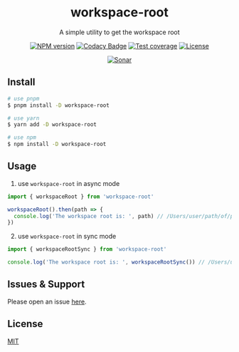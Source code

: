 <div style="text-align: center;" align="center">

# workspace-root

A simple utility to get the workspace root

[![NPM version][npm-image]][npm-url]
[![Codacy Badge][codacy-image]][codacy-url]
[![Test coverage][codecov-image]][codecov-url]
[![License][license-image]][license-url]

[![Sonar][sonar-image]][sonar-url]

</div>

## Install

```bash
# use pnpm
$ pnpm install -D workspace-root

# use yarn
$ yarn add -D workspace-root

# use npm
$ npm install -D workspace-root
```

## Usage

1. use `workspace-root` in async mode

```js
import { workspaceRoot } from 'workspace-root'

workspaceRoot().then(path => {
  console.log('The workspace root is: ', path) // /Users/user/path/of/package/root or null
})
```

2. use `workspace-root` in sync mode

```js
import { workspaceRootSync } from 'workspace-root'

console.log('The workspace root is: ', workspaceRootSync()) // /Users/user/path/of/package/root or null
```

## Issues & Support

Please open an issue [here](https://github.com/saqqdy/workspace-root/issues).

## License

[MIT](LICENSE)

[npm-image]: https://img.shields.io/npm/v/workspace-root.svg?style=flat-square
[npm-url]: https://npmjs.org/package/workspace-root
[codacy-image]: https://app.codacy.com/project/badge/Grade/f70d4880e4ad4f40aa970eb9ee9d0696
[codacy-url]: https://www.codacy.com/gh/saqqdy/workspace-root/dashboard?utm_source=github.com&utm_medium=referral&utm_content=saqqdy/workspace-root&utm_campaign=Badge_Grade
[codecov-image]: https://img.shields.io/codecov/c/github/saqqdy/workspace-root.svg?style=flat-square
[codecov-url]: https://codecov.io/github/saqqdy/workspace-root?branch=master
[license-image]: https://img.shields.io/badge/License-MIT-blue.svg
[license-url]: LICENSE
[sonar-image]: https://sonarcloud.io/api/project_badges/quality_gate?project=saqqdy_node-kit
[sonar-url]: https://sonarcloud.io/dashboard?id=saqqdy_node-kit
